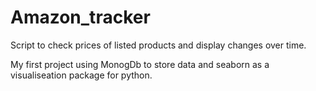 # Amazon_tracker
Script to check prices of listed products and display changes over time.

My first project using MonogDb to store data and seaborn as a visualiseation package for python.
